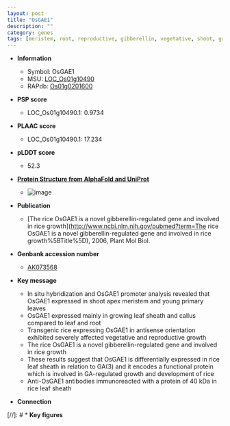 ```yaml
---
layout: post
title: "OsGAE1"
description: ""
category: genes
tags: [meristem, root, reproductive, gibberellin, vegetative, shoot, growth, leaf, sheath]
---
```


* **Information**  
    + Symbol: OsGAE1  
    + MSU: [LOC_Os01g10490](http://rice.plantbiology.msu.edu/cgi-bin/ORF_infopage.cgi?orf=LOC_Os01g10490)  
    + RAPdb: [Os01g0201600](http://rapdb.dna.affrc.go.jp/viewer/gbrowse_details/irgsp1?name=Os01g0201600)  

* **PSP score**  
    + LOC_Os01g10490.1: 0.9734 

* **PLAAC score**  
    + LOC_Os01g10490.1: 17.234 

* **pLDDT score**
    + 52.3

* **[Protein Structure from AlphaFold and UniProt](https://www.uniprot.org/uniprotkb/Q5QN39/entry#structure)**
    + ![image](https://ricepsp.github.io/images/Q5/AF-Q5QN39-F1.png)

* **Publication**  
    + [The rice OsGAE1 is a novel gibberellin-regulated gene and involved in rice growth](http://www.ncbi.nlm.nih.gov/pubmed?term=The rice OsGAE1 is a novel gibberellin-regulated gene and involved in rice growth%5BTitle%5D), 2006, Plant Mol Biol.

* **Genbank accession number**  
    + [AK073568](http://www.ncbi.nlm.nih.gov/nuccore/AK073568)

* **Key message**  
    + In situ hybridization and OsGAE1 promoter analysis revealed that OsGAE1 expressed in shoot apex meristem and young primary leaves
    + OsGAE1 expressed mainly in growing leaf sheath and callus compared to leaf and root
    + Transgenic rice expressing OsGAE1 in antisense orientation exhibited severely affected vegetative and reproductive growth
    + The rice OsGAE1 is a novel gibberellin-regulated gene and involved in rice growth
    + These results suggest that OsGAE1 is differentially expressed in rice leaf sheath in relation to GA(3) and it encodes a functional protein which is involved in GA-regulated growth and development of rice
    + Anti-OsGAE1 antibodies immunoreacted with a protein of 40 kDa in rice leaf sheath

* **Connection**  

[//]: # * **Key figures**  


